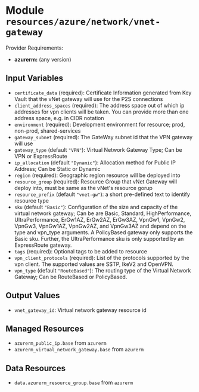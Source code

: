 
# Module `resources/azure/network/vnet-gateway`

Provider Requirements:
* **azurerm:** (any version)

## Input Variables
* `certificate_data` (required): Certificate Information generated from Key Vault that the vNet gateway will use for the P2S connections
* `client_address_spaces` (required): The address space out of which ip addresses for vpn clients will be taken. You can provide more than one address space, e.g. in CIDR notation
* `environment` (required): Development environment for resource; prod, non-prod, shared-services
* `gateway_subnet` (required): The GateWay subnet id that the VPN gateway will use
* `gateway_type` (default `"VPN"`): Virtual Network Gateway Type; Can be VPN or ExpressRoute
* `ip_allocation` (default `"Dynamic"`): Allocation method for Public IP Address; Can be Static or Dynamic
* `region` (required): Geographic region resource will be deployed into
* `resource_group` (required): Resource Group that vNet Gateway will deploy into, must be same as the vNet's resource gorup
* `resource_prefix` (default `"vnet-gw"`): a short pre-defined text to identify resource type
* `sku` (default `"Basic"`): Configuration of the size and capacity of the virtual network gateway; Can be are Basic, Standard, HighPerformance, UltraPerformance, ErGw1AZ, ErGw2AZ, ErGw3AZ, VpnGw1, VpnGw2, VpnGw3, VpnGw1AZ, VpnGw2AZ, and VpnGw3AZ and depend on the type and vpn_type arguments. A PolicyBased gateway only supports the Basic sku. Further, the UltraPerformance sku is only supported by an ExpressRoute gateway.
* `tags` (required): Optional tags to be added to resource
* `vpn_client_protocols` (required): List of the protocols supported by the vpn client. The supported values are SSTP, IkeV2 and OpenVPN.
* `vpn_type` (default `"RouteBased"`): The routing type of the Virtual Network Gateway; Can be RouteBased or PolicyBased.

## Output Values
* `vnet_gateway_id`: Virtual network gateway resource id

## Managed Resources
* `azurerm_public_ip.base` from `azurerm`
* `azurerm_virtual_network_gateway.base` from `azurerm`

## Data Resources
* `data.azurerm_resource_group.base` from `azurerm`

